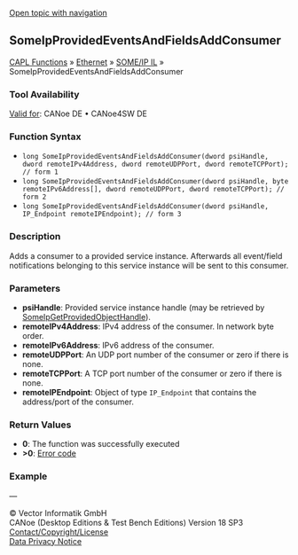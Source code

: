 [Open topic with navigation](../../../../../../CANoeDEFamily.htm#Topics/CAPLFunctions/IP/SOMEIPIL/Functions/CAPLfunctionSomeIpProvidedEventsAndFieldsAddConsumer.md)

## SomeIpProvidedEventsAndFieldsAddConsumer

[CAPL Functions](../../../CAPLfunctions.md) » [Ethernet](../../CAPLEthernetStartPage.md) » [SOME/IP IL](../CAPLfunctionsSomeIPILOverview.md) » SomeIpProvidedEventsAndFieldsAddConsumer

### Tool Availability
[Valid for](../../../../Shared/FeatureAvailability.md):  CANoe DE • CANoe4SW DE

### Function Syntax

- `long SomeIpProvidedEventsAndFieldsAddConsumer(dword psiHandle, dword remoteIPv4Address, dword remoteUDPPort, dword remoteTCPPort); // form 1`
- `long SomeIpProvidedEventsAndFieldsAddConsumer(dword psiHandle, byte remoteIPv6Address[], dword remoteUDPPort, dword remoteTCPPort); // form 2`
- `long SomeIpProvidedEventsAndFieldsAddConsumer(dword psiHandle, IP_Endpoint remoteIPEndpoint); // form 3`

### Description

Adds a consumer to a provided service instance. Afterwards all event/field notifications belonging to this service instance will be sent to this consumer.

### Parameters

- **psiHandle**: Provided service instance handle (may be retrieved by [SomeIpGetProvidedObjectHandle](CAPLfunctionSomeIpGetProvidedObjectHandle.md)).
- **remoteIPv4Address**: IPv4 address of the consumer. In network byte order.
- **remoteIPv6Address**: IPv6 address of the consumer.
- **remoteUDPPort**: An UDP port number of the consumer or zero if there is none.
- **remoteTCPPort**: A TCP port number of the consumer or zero if there is none.
- **remoteIPEndpoint**: Object of type `IP_Endpoint` that contains the address/port of the consumer.

### Return Values

- **0**: The function was successfully executed
- **>0**: [Error code](../../CAPLfunctionsSOMEIPILErrorCodes.md)

### Example

—

© Vector Informatik GmbH  
CANoe (Desktop Editions & Test Bench Editions) Version 18 SP3  
[Contact/Copyright/License](../../../../Shared/ContactCopyrightLicense.md)  
[Data Privacy Notice](https://www.vector.com/int/en/company/get-info/privacy-policy/)